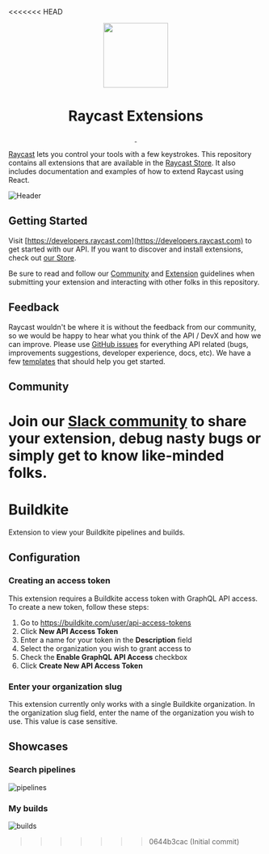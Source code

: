 <<<<<<< HEAD
<p align="center">
  <img src="images/store-logo.webp" height="128">
  <h1 align="center">Raycast Extensions</h1>
</p>

<p align="center">
  <a aria-label="Follow Raycast on X" href="https://x.com/raycastapp">
    <img alt="" src="https://img.shields.io/badge/Follow%20@raycastapp-black.svg?style=for-the-badge&logo=X">
  </a>
  <a aria-label="Join the community on Slack" href="https://raycast.com/community">
    <img alt="" src="https://img.shields.io/badge/Join%20the%20community-black.svg?style=for-the-badge&logo=Slack">
  </a>
</p>

[Raycast](https://raycast.com/) lets you control your tools with a few keystrokes. This repository contains all extensions that are available in the [Raycast Store](https://raycast.com/store). It also includes documentation and examples of how to extend Raycast using React.

![Header](images/header.webp)

## Getting Started

Visit [https://developers.raycast.com](https://developers.raycast.com) to get started with our API. If you want to discover and install extensions, check out [our Store](https://raycast.com/store).

Be sure to read and follow our [Community](https://manual.raycast.com/community-guidelines) and [Extension](https://manual.raycast.com/extensions) guidelines when submitting your extension and interacting with other folks in this repository.

## Feedback

Raycast wouldn't be where it is without the feedback from our community, so we would be happy to hear what you think of the API / DevX and how we can improve. Please use [GitHub issues](https://github.com/raycast/extensions/issues/new/choose) for everything API related (bugs, improvements suggestions, developer experience, docs, etc). We have a few [templates](https://developers.raycast.com/examples) that should help you get started.

## Community

Join our [Slack community](https://raycast.com/community) to share your extension, debug nasty bugs or simply get to know like-minded folks.
=======
# Buildkite

Extension to view your Buildkite pipelines and builds.

## Configuration

### Creating an access token

This extension requires a Buildkite access token with GraphQL API access. To create a new token, follow these steps:

1. Go to https://buildkite.com/user/api-access-tokens
1. Click **New API Access Token**
1. Enter a name for your token in the **Description** field
1. Select the organization you wish to grant access to
1. Check the **Enable GraphQL API Access** checkbox
1. Click **Create New API Access Token**

### Enter your organization slug

This extension currently only works with a single Buildkite organization. In the organization slug field, enter the name of the organization you wish to use. This value is case sensitive.

## Showcases

### Search pipelines

![pipelines](https://user-images.githubusercontent.com/25914066/148241640-c40a4d96-a2af-4ed4-aabf-a4dbea2e220c.png)

### My builds

![builds](https://user-images.githubusercontent.com/25914066/148241638-40e45595-e4da-4db2-ad1e-a4261147e558.png)
>>>>>>> 0644b3cac (Initial commit)
